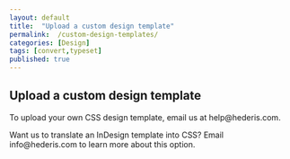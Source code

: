 ```yaml
---
layout: default
title:  "Upload a custom design template"
permalink:  /custom-design-templates/
categories: [Design]
tags: [convert,typeset]
published: true
---
```


<section data-type="chapter" class="hsecchapter" data-hederis-type="hsecchapter" id="custom-design-templates" data-pi-attrs="id: custom-design-templates; data-tags: convert,typeset;" role="doc-chapter" data-tags="convert,typeset" data-author-name=" " data-book-title=" " title="Upload a custom design template"><h1 data-hederis-type="hblkchaptitle" class="hblkchaptitle" id="pHmJOceYX">Upload a custom design template</h1><p class="hblkp" data-hederis-type="hblkp" id="psZ6VtTYY">To upload your own CSS design template, email us at help@hederis.com.</p><p class="hblkp" data-hederis-type="hblkp" id="pCj7TZh0W">Want us to translate an InDesign template into CSS? Email info@hederis.com to learn more about this option.</p></section>